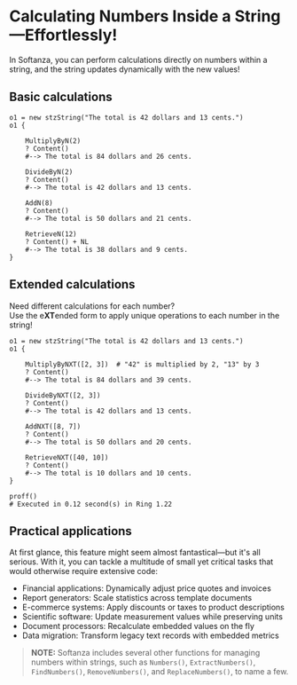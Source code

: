 # Calculating Numbers Inside a String—Effortlessly!

In Softanza, you can perform calculations directly on numbers within a string,  and the string updates dynamically with the new values!

## Basic calculations

```ring
o1 = new stzString("The total is 42 dollars and 13 cents.")
o1 {

	MultiplyByN(2)
	? Content()
	#--> The total is 84 dollars and 26 cents.

	DivideByN(2)
	? Content()
	#--> The total is 42 dollars and 13 cents.

	AddN(8)
	? Content()
	#--> The total is 50 dollars and 21 cents.

	RetrieveN(12)
	? Content() + NL
	#--> The total is 38 dollars and 9 cents.
}
```

## Extended calculations

Need different calculations for each number?  
Use the e**XT**ended form to apply unique operations to each number in the string!

```ring
o1 = new stzString("The total is 42 dollars and 13 cents.")
o1 {

	MultiplyByNXT([2, 3])  # "42" is multiplied by 2, "13" by 3
	? Content()
	#--> The total is 84 dollars and 39 cents.

	DivideByNXT([2, 3])
	? Content()
	#--> The total is 42 dollars and 13 cents.

	AddNXT([8, 7])
	? Content()
	#--> The total is 50 dollars and 20 cents.

	RetrieveNXT([40, 10])
	? Content()
	#--> The total is 10 dollars and 10 cents.
}

proff()
# Executed in 0.12 second(s) in Ring 1.22
```

## Practical applications

At first glance, this feature might seem almost fantastical—but it's all serious. With it, you can tackle a multitude of small yet critical tasks that would otherwise require extensive code:

- Financial applications: Dynamically adjust price quotes and invoices
- Report generators: Scale statistics across template documents
- E-commerce systems: Apply discounts or taxes to product descriptions
- Scientific software: Update measurement values while preserving units
- Document processors: Recalculate embedded values on the fly
- Data migration: Transform legacy text records with embedded metrics

> **NOTE:** Softanza includes several other functions for managing numbers within strings, such as `Numbers()`, `ExtractNumbers()`, `FindNumbers()`, `RemoveNumbers()`, and `ReplaceNumbers()`, to name a few.